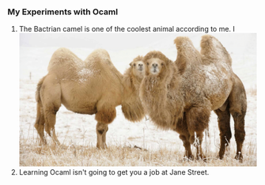 ### My Experiments with Ocaml

1. The Bactrian camel is one of the coolest animal according to me. I
![Alt text](/camels.webp)
2. Learning Ocaml isn't going to get you a job at Jane Street. 
